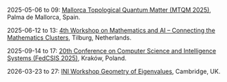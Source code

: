 2025-05-06 to 09: [Mallorca Topological Quantum Matter (MTQM 2025)](https://mtqm25.com/), Palma de Mallorca, Spain.

2025-06-12 to 13: [4th Workshop on Mathematics and AI – Connecting the Mathematics Clusters](https://aimath.nl/index.php/2025/03/13/4th-aim-cluster-event-tilburg/), Tilburg, Netherlands.

2025-09-14 to 17: [20th Conference on Computer Science and Intelligence Systems (FedCSIS 2025)](https://2025.fedcsis.org/), Kraków, Poland.

2026-03-23 to 27: [INI Workshop Geometry of Eigenvalues](https://www.newton.ac.uk/event/gstw02/), Cambridge, UK.


